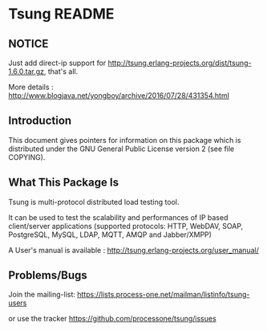 # Tsung README

## NOTICE

Just add direct-ip support for http://tsung.erlang-projects.org/dist/tsung-1.6.0.tar.gz, that's all.

More details : http://www.blogjava.net/yongboy/archive/2016/07/28/431354.html

##  Introduction

This document gives pointers for information on this package which is
distributed under the GNU General Public License version 2 (see file
COPYING).

##  What This Package Is

Tsung is multi-protocol distributed load testing tool.

It can be used to test the scalability and performances of IP based
client/server applications (supported protocols: HTTP, WebDAV, SOAP,
PostgreSQL, MySQL, LDAP, MQTT, AMQP and Jabber/XMPP)

A User's manual is available :
          http://tsung.erlang-projects.org/user_manual/

##  Problems/Bugs

Join the mailing-list:
  https://lists.process-one.net/mailman/listinfo/tsung-users

or use the tracker https://github.com/processone/tsung/issues



